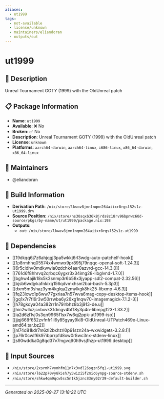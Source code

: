 ```yaml
---
aliases:
  - ut1999
tags:
  - not-available
  - license/unknown
  - maintainers/eliandoran
  - outputs/out
---
```


# ut1999

## 📝 Description

Unreal Tournament GOTY (1999) with the OldUnreal patch

## 📋 Package Information

- **Name**: `ut1999`
- **Available**: ❌ No
- **Broken**: ✅ No
- **Description**: Unreal Tournament GOTY (1999) with the OldUnreal patch
- **License**: `unknown`
- **Platforms**: `aarch64-darwin`, `aarch64-linux`, `i686-linux`, `x86_64-darwin`, `x86_64-linux`
## 👥 Maintainers

- @eliandoran


## 🔧 Build Information

- **Derivation Path**: `/nix/store/lkwav8jmn1nqmn264aiixr8rgsl52s1z-ut1999.drv`
- **Source Position**: `/nix/store/ns30sqxb36k8jrds8z18rv96bpnwc60d-source/pkgs/by-name/ut/ut1999/package.nix:198`
- **Outputs**:
  - `out`:  `/nix/store/lkwav8jmn1nqmn264aiixr8rgsl52s1z-ut1999`

## 🔗 Dependencies

- [[19dkqq6j7z6ahjqgj3pa5wkkj6rl3wdg-auto-patchelf-hook]]
- [[1p8rmhhq05574x4wmwx9pr895j79nqqc-openal-soft-1.24.3]]
- [[6r5cldhv0mdkwwia0zdchk4aar0azvrd-gcc-14.3.0]]
- [[761d6f8hhrvq2qrbqc6ygxr3x34img28-libglvnd-1.7.0]]
- [[bghw4ajik18x5k3snmp3r6b58x3jyapp-sdl2-compat-2.32.56]]
- [[bjsb6wdjykafnkixq156qdvmxhsm2bai-bash-5.3p3]]
- [[dxm5m3shaz3ym4kglqa2zmylkgk8hk25-libxmp-4.6.3]]
- [[fq23lcwc1p6ww77gxriaa7n57wva6mag-copy-desktop-items-hook]]
- [[gq1x7r7fl6r3w50rrwba6y26xg1nqw70-imagemagick-7.1.2-3]]
- [[h78gkdya04a382rr1n79lrbhz8b3j913-de.u]]
- [[hin2wllxzjcvbxvk31dmgv4bf18y3p4n-libmpg123-1.33.2]]
- [[ia2d6zl1vj0s3qn9965f1sx7w6qj2ppk-ut1999-iso]]
- [[jjqj668f652zvfnfr1il6y85gyay9kl8-OldUnreal-UTPatch469e-Linux-amd64.tar.bz2]]
- [[nl74d81kdr7m6zl2bxhzri0p91szn24a-wxwidgets-3.2.8.1]]
- [[p76r0cwlf6k97ibprrpfd8xw0r8wc3nx-stdenv-linux]]
- [[s90wddka0g8qd37v7mgvq90h9vsjfhzp-ut1999.desktop]]

## 📁 Input Sources

- `/nix/store/2xsrmh7vymhfm11n7x3vdl26sgzn5fq1-ut1999.svg`
- `/nix/store/l622p70vy8k5sh7y5wizi5f2mic6ynpg-source-stdenv.sh`
- `/nix/store/shkw4qm9qcw5sc5n1k5jznc83ny02r39-default-builder.sh`

---
*Generated on 2025-09-27 13:18:22 UTC*
